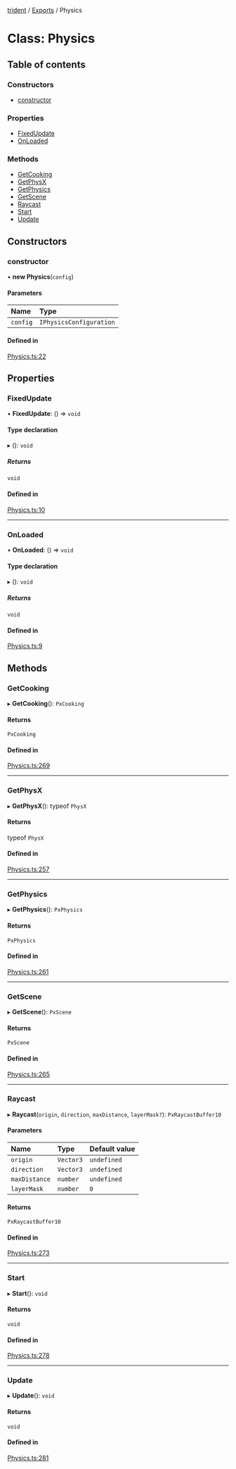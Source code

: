 [trident](../README.md) / [Exports](../modules.md) / Physics

# Class: Physics

## Table of contents

### Constructors

- [constructor](Physics.md#constructor)

### Properties

- [FixedUpdate](Physics.md#fixedupdate)
- [OnLoaded](Physics.md#onloaded)

### Methods

- [GetCooking](Physics.md#getcooking)
- [GetPhysX](Physics.md#getphysx)
- [GetPhysics](Physics.md#getphysics)
- [GetScene](Physics.md#getscene)
- [Raycast](Physics.md#raycast)
- [Start](Physics.md#start)
- [Update](Physics.md#update)

## Constructors

### constructor

• **new Physics**(`config`)

#### Parameters

| Name | Type |
| :------ | :------ |
| `config` | `IPhysicsConfiguration` |

#### Defined in

[Physics.ts:22](https://github.com/AIFanatic/Trident/blob/b94bc4e/src/Physics.ts#L22)

## Properties

### FixedUpdate

• **FixedUpdate**: () => `void`

#### Type declaration

▸ (): `void`

##### Returns

`void`

#### Defined in

[Physics.ts:10](https://github.com/AIFanatic/Trident/blob/b94bc4e/src/Physics.ts#L10)

___

### OnLoaded

• **OnLoaded**: () => `void`

#### Type declaration

▸ (): `void`

##### Returns

`void`

#### Defined in

[Physics.ts:9](https://github.com/AIFanatic/Trident/blob/b94bc4e/src/Physics.ts#L9)

## Methods

### GetCooking

▸ **GetCooking**(): `PxCooking`

#### Returns

`PxCooking`

#### Defined in

[Physics.ts:269](https://github.com/AIFanatic/Trident/blob/b94bc4e/src/Physics.ts#L269)

___

### GetPhysX

▸ **GetPhysX**(): typeof `PhysX`

#### Returns

typeof `PhysX`

#### Defined in

[Physics.ts:257](https://github.com/AIFanatic/Trident/blob/b94bc4e/src/Physics.ts#L257)

___

### GetPhysics

▸ **GetPhysics**(): `PxPhysics`

#### Returns

`PxPhysics`

#### Defined in

[Physics.ts:261](https://github.com/AIFanatic/Trident/blob/b94bc4e/src/Physics.ts#L261)

___

### GetScene

▸ **GetScene**(): `PxScene`

#### Returns

`PxScene`

#### Defined in

[Physics.ts:265](https://github.com/AIFanatic/Trident/blob/b94bc4e/src/Physics.ts#L265)

___

### Raycast

▸ **Raycast**(`origin`, `direction`, `maxDistance`, `layerMask?`): `PxRaycastBuffer10`

#### Parameters

| Name | Type | Default value |
| :------ | :------ | :------ |
| `origin` | `Vector3` | `undefined` |
| `direction` | `Vector3` | `undefined` |
| `maxDistance` | `number` | `undefined` |
| `layerMask` | `number` | `0` |

#### Returns

`PxRaycastBuffer10`

#### Defined in

[Physics.ts:273](https://github.com/AIFanatic/Trident/blob/b94bc4e/src/Physics.ts#L273)

___

### Start

▸ **Start**(): `void`

#### Returns

`void`

#### Defined in

[Physics.ts:278](https://github.com/AIFanatic/Trident/blob/b94bc4e/src/Physics.ts#L278)

___

### Update

▸ **Update**(): `void`

#### Returns

`void`

#### Defined in

[Physics.ts:281](https://github.com/AIFanatic/Trident/blob/b94bc4e/src/Physics.ts#L281)
